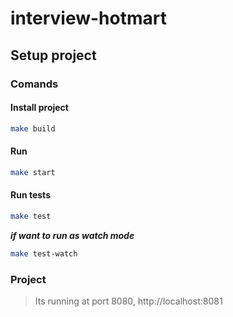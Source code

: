 # interview-hotmart

## Setup project

### Comands

#### Install project

```bash
make build
```

#### Run
```bash
make start
```

#### Run tests
```bash
make test
```

***if want to run as watch mode***
```bash
make test-watch
```

### Project
> Its running at port 8080, http://localhost:8081
